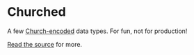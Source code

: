 # Churched

A few [Church-encoded](https://en.wikipedia.org/wiki/Church_encoding) data types.  For fun, not for production!

[Read the source](src/index.js) for more.
